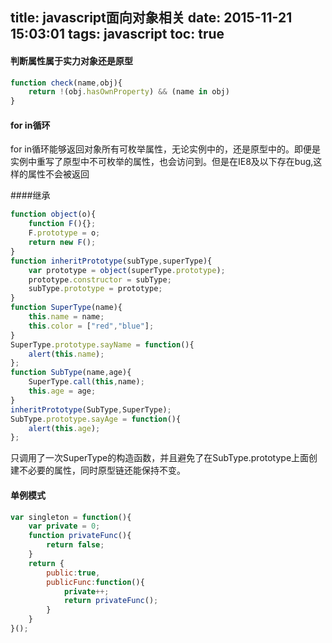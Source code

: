 title: javascript面向对象相关
date: 2015-11-21 15:03:01
tags: javascript
toc: true
---
#### 判断属性属于实力对象还是原型
```javascript
function check(name,obj){
	return !(obj.hasOwnProperty) && (name in obj)
}
```

<!--more-->

#### for in循环
for in循环能够返回对象所有可枚举属性，无论实例中的，还是原型中的。即便是实例中重写了原型中不可枚举的属性，也会访问到。但是在IE8及以下存在bug,这样的属性不会被返回

####继承
```javascript
function object(o){
	function F(){};
	F.prototype = o;
	return new F();
}
function inheritPrototype(subType,superType){
	var prototype = object(superType.prototype);
	prototype.constructor = subType;
	subType.prototype = prototype;
}
function SuperType(name){
	this.name = name;
	this.color = ["red","blue"];
}
SuperType.prototype.sayName = function(){
	alert(this.name);
};
function SubType(name,age){
	SuperType.call(this,name);
	this.age = age;
}
inheritPrototype(SubType,SuperType);
SubType.prototype.sayAge = function(){
	alert(this.age);
};
```
只调用了一次SuperType的构造函数，并且避免了在SubType.prototype上面创建不必要的属性，同时原型链还能保持不变。

#### 单例模式
```javascript
var singleton = function(){
	var private = 0;
	function privateFunc(){
		return false;
	}
	return {
		public:true,
		publicFunc:function(){
			private++;
			return privateFunc();
		}
	}
}();
```